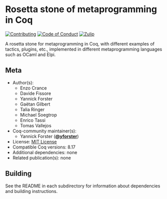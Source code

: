 <!---
This file was generated from `meta.yml`, please do not edit manually.
Follow the instructions on https://github.com/coq-community/templates to regenerate.
--->
# Rosetta stone of metaprogramming in Coq

[![Contributing][contributing-shield]][contributing-link]
[![Code of Conduct][conduct-shield]][conduct-link]
[![Zulip][zulip-shield]][zulip-link]


[contributing-shield]: https://img.shields.io/badge/contributions-welcome-%23f7931e.svg
[contributing-link]: https://github.com/coq-community/manifesto/blob/master/CONTRIBUTING.md

[conduct-shield]: https://img.shields.io/badge/%E2%9D%A4-code%20of%20conduct-%23f15a24.svg
[conduct-link]: https://github.com/coq-community/manifesto/blob/master/CODE_OF_CONDUCT.md

[zulip-shield]: https://img.shields.io/badge/chat-on%20zulip-%23c1272d.svg
[zulip-link]: https://coq.zulipchat.com/#narrow/stream/237663-coq-community-devs.20.26.20users



A rosetta stone for metaprogramming in Coq, with different examples
of tactics, plugins, etc., implemented in different metaprogramming
languages such as OCaml and Elpi.

## Meta

- Author(s):
  - Enzo Crance
  - Davide Fissore
  - Yannick Forster
  - Gaëtan Gilbert
  - Talia Ringer
  - Michael Soegtrop
  - Enrico Tassi
  - Tomas Vallejos
- Coq-community maintainer(s):
  - Yannick Forster ([**@yforster**](https://github.com/yforster))
- License: [MIT License](LICENSE)
- Compatible Coq versions: 8.17
- Additional dependencies: none
- Related publication(s): none

## Building

See the README in each subdirectory for information about dependencies
and building instructions.


